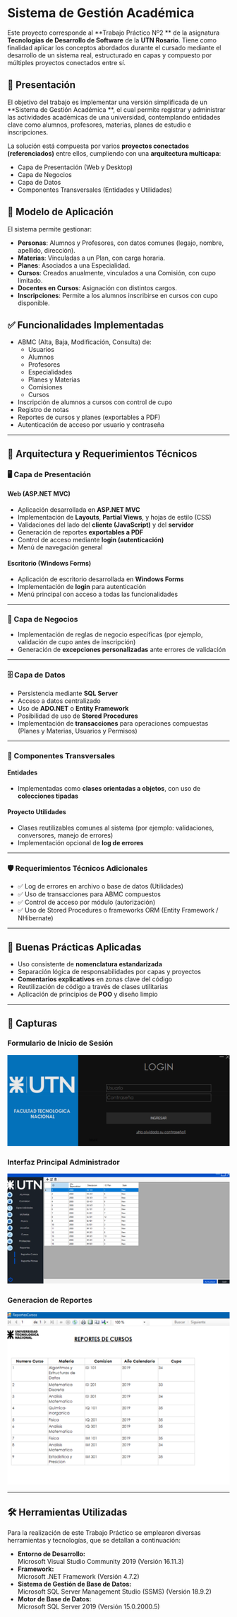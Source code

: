 # Sistema de Gestión Académica 

Este proyecto corresponde al **Trabajo Práctico Nº2 ** de la asignatura **Tecnologías de Desarrollo de Software** de la **UTN Rosario**. Tiene como finalidad aplicar los conceptos abordados durante el cursado mediante el desarrollo de un sistema real, estructurado en capas y compuesto por múltiples proyectos conectados entre sí.

## 📘 Presentación

El objetivo del trabajo es implementar una versión simplificada de un **Sistema de Gestión Académica **, el cual permite registrar y administrar las actividades académicas de una universidad, contemplando entidades clave como alumnos, profesores, materias, planes de estudio e inscripciones.

La solución está compuesta por varios **proyectos conectados (referenciados)** entre ellos, cumpliendo con una **arquitectura multicapa**:

- Capa de Presentación (Web y Desktop)
- Capa de Negocios
- Capa de Datos
- Componentes Transversales (Entidades y Utilidades)

## 🏫 Modelo de Aplicación

El sistema permite gestionar:

- **Personas**: Alumnos y Profesores, con datos comunes (legajo, nombre, apellido, dirección).
- **Materias**: Vinculadas a un Plan, con carga horaria.
- **Planes**: Asociados a una Especialidad.
- **Cursos**: Creados anualmente, vinculados a una Comisión, con cupo limitado.
- **Docentes en Cursos**: Asignación con distintos cargos.
- **Inscripciones**: Permite a los alumnos inscribirse en cursos con cupo disponible.


## ✅ Funcionalidades Implementadas

- ABMC (Alta, Baja, Modificación, Consulta) de:
  - Usuarios
  - Alumnos
  - Profesores
  - Especialidades
  - Planes y Materias
  - Comisiones
  - Cursos
- Inscripción de alumnos a cursos con control de cupo
- Registro de notas
- Reportes de cursos y planes (exportables a PDF)
- Autenticación de acceso por usuario y contraseña

---

## 🧱 Arquitectura y Requerimientos Técnicos

### 🖥️ Capa de Presentación

#### Web (ASP.NET MVC)
- Aplicación desarrollada en **ASP.NET MVC**
- Implementación de **Layouts**, **Partial Views**, y hojas de estilo (CSS)
- Validaciones del lado del **cliente (JavaScript)** y del **servidor**
- Generación de reportes **exportables a PDF**
- Control de acceso mediante **login (autenticación)**
- Menú de navegación general

#### Escritorio (Windows Forms)
- Aplicación de escritorio desarrollada en **Windows Forms**
- Implementación de **login** para autenticación
- Menú principal con acceso a todas las funcionalidades

---

### 🧠 Capa de Negocios
- Implementación de reglas de negocio específicas (por ejemplo, validación de cupo antes de inscripción)
- Generación de **excepciones personalizadas** ante errores de validación

---

### 🗄️ Capa de Datos
- Persistencia mediante **SQL Server**
- Acceso a datos centralizado
- Uso de **ADO.NET** o **Entity Framework**
- Posibilidad de uso de **Stored Procedures**
- Implementación de **transacciones** para operaciones compuestas (Planes y Materias, Usuarios y Permisos)

---

### 🔄 Componentes Transversales

#### Entidades
- Implementadas como **clases orientadas a objetos**, con uso de **colecciones tipadas**

#### Proyecto Utilidades
- Clases reutilizables comunes al sistema (por ejemplo: validaciones, conversores, manejo de errores)
- Implementación opcional de **log de errores**

---

### 🛡️ Requerimientos Técnicos Adicionales 

- ✅ Log de errores en archivo o base de datos (Utilidades)
- ✅ Uso de transacciones para ABMC compuestos
- ✅ Control de acceso por módulo (autorización)
- ✅ Uso de Stored Procedures o frameworks ORM (Entity Framework / NHibernate)

---

## 🧼 Buenas Prácticas Aplicadas

- Uso consistente de **nomenclatura estandarizada**
- Separación lógica de responsabilidades por capas y proyectos
- **Comentarios explicativos** en zonas clave del código
- Reutilización de código a través de clases utilitarias
- Aplicación de principios de **POO** y diseño limpio

---

## 📸 Capturas 

### Formulario de Inicio de Sesión
![Inicio de Sesión](https://github.com/lauratulian/TP2-Tecnologias-de-desarrollo-de-software/blob/master/Login.png)

### Interfaz Principal Administrador
![Pantalla Principal](https://github.com/lauratulian/TP2-Tecnologias-de-desarrollo-de-software/blob/master/Principal.png)

### Generacion de Reportes
![Generacion de Reportes](https://github.com/lauratulian/TP2-Tecnologias-de-desarrollo-de-software/blob/master/Reportes.png)

---


## 🛠 Herramientas Utilizadas

Para la realización de este Trabajo Práctico se emplearon diversas herramientas y tecnologías, que se detallan a continuación:

- **Entorno de Desarrollo:**  
  Microsoft Visual Studio Community 2019 (Versión 16.11.3)  
- **Framework:**  
  Microsoft .NET Framework (Versión 4.7.2)  
- **Sistema de Gestión de Base de Datos:**  
  Microsoft SQL Server Management Studio (SSMS) (Versión 18.9.2)  
- **Motor de Base de Datos:**  
  Microsoft SQL Server 2019 (Versión 15.0.2000.5)  
